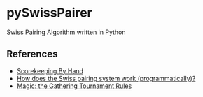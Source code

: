 # pySwissPairer
Swiss Pairing Algorithm written in Python

## References
* [Scorekeeping By Hand](https://web.archive.org/web/20170411120229/http://wiki.magicjudges.org/en/w/Scorekeeping_By_Hand)
* [How does the Swiss pairing system work (programmatically)?](https://www.reddit.com/r/magicTCG/comments/34kk0p/request_how_does_the_swiss_pairing_system_work/cqvmuym/)
* [Magic: the Gathering Tournament Rules](https://media.wpn.wizards.com/attachements/mtg_mtr_23apr21_en_0.pdf)

